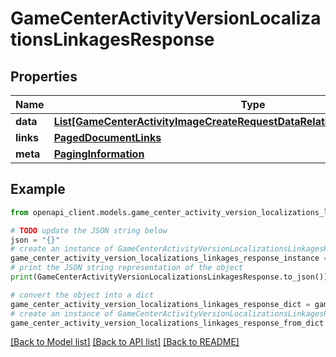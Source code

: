 # GameCenterActivityVersionLocalizationsLinkagesResponse


## Properties

Name | Type | Description | Notes
------------ | ------------- | ------------- | -------------
**data** | [**List[GameCenterActivityImageCreateRequestDataRelationshipsLocalizationData]**](GameCenterActivityImageCreateRequestDataRelationshipsLocalizationData.md) |  | 
**links** | [**PagedDocumentLinks**](PagedDocumentLinks.md) |  | 
**meta** | [**PagingInformation**](PagingInformation.md) |  | [optional] 

## Example

```python
from openapi_client.models.game_center_activity_version_localizations_linkages_response import GameCenterActivityVersionLocalizationsLinkagesResponse

# TODO update the JSON string below
json = "{}"
# create an instance of GameCenterActivityVersionLocalizationsLinkagesResponse from a JSON string
game_center_activity_version_localizations_linkages_response_instance = GameCenterActivityVersionLocalizationsLinkagesResponse.from_json(json)
# print the JSON string representation of the object
print(GameCenterActivityVersionLocalizationsLinkagesResponse.to_json())

# convert the object into a dict
game_center_activity_version_localizations_linkages_response_dict = game_center_activity_version_localizations_linkages_response_instance.to_dict()
# create an instance of GameCenterActivityVersionLocalizationsLinkagesResponse from a dict
game_center_activity_version_localizations_linkages_response_from_dict = GameCenterActivityVersionLocalizationsLinkagesResponse.from_dict(game_center_activity_version_localizations_linkages_response_dict)
```
[[Back to Model list]](../README.md#documentation-for-models) [[Back to API list]](../README.md#documentation-for-api-endpoints) [[Back to README]](../README.md)


